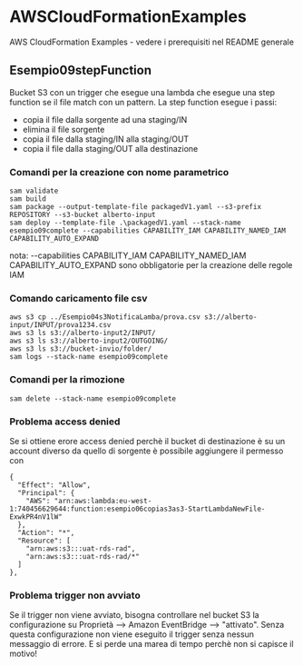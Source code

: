 # AWSCloudFormationExamples
AWS CloudFormation Examples - vedere i prerequisiti nel README generale


## Esempio09stepFunction
Bucket S3 con un trigger che esegue una lambda che esegue una step function se il file match con un pattern.
La step function esegue i passi:
- copia il file dalla sorgente ad una staging/IN
- elimina il file sorgente
- copia il file dalla staging/IN alla staging/OUT
- copia il file dalla staging/OUT alla destinazione

### Comandi per la creazione con nome parametrico

```
sam validate
sam build
sam package --output-template-file packagedV1.yaml --s3-prefix REPOSITORY --s3-bucket alberto-input
sam deploy --template-file .\packagedV1.yaml --stack-name esempio09complete --capabilities CAPABILITY_IAM CAPABILITY_NAMED_IAM CAPABILITY_AUTO_EXPAND

```
nota: --capabilities CAPABILITY_IAM CAPABILITY_NAMED_IAM CAPABILITY_AUTO_EXPAND sono obbligatorie per la creazione delle regole IAM

### Comando caricamento file csv
```
aws s3 cp ../Esempio04s3NotificaLamba/prova.csv s3://alberto-input/INPUT/prova1234.csv
aws s3 ls s3://alberto-input2/INPUT/
aws s3 ls s3://alberto-input2/OUTGOING/
aws s3 ls s3://bucket-invio/folder/
sam logs --stack-name esempio09complete
```
### Comandi per la rimozione
```
sam delete --stack-name esempio09complete
```

### Problema access denied
Se si ottiene erore access denied perchè il bucket di destinazione è su un account diverso da quello di sorgente è possibile aggiungere il permesso con
```
{
  "Effect": "Allow",
  "Principal": {
    "AWS": "arn:aws:lambda:eu-west-1:740456629644:function:esempio06copias3as3-StartLambdaNewFile-ExwkPR4nV1lW"
  },
  "Action": "*",
  "Resource": [
    "arn:aws:s3:::uat-rds-rad",
    "arn:aws:s3:::uat-rds-rad/*"
  ]
},
```
### Problema trigger non avviato
Se il trigger non viene avviato, bisogna controllare nel bucket S3 la configurazione su Proprietà --> Amazon EventBridge --> "attivato". Senza questa configurazione non viene eseguito il trigger senza nessun messaggio di errore. E si perde una marea di tempo perchè non si capisce il motivo!

